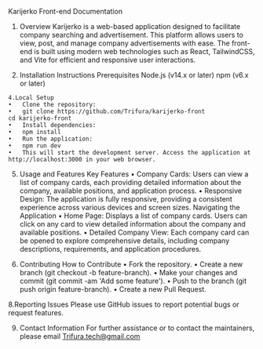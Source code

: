   Karijerko Front-end Documentation
  
  1. Overview
  Karijerko is a web-based application designed to facilitate company searching and advertisement. This platform allows users to view, post,   and manage company advertisements with ease. The front-end is built using modern web technologies such as React, TailwindCSS, and Vite for   efficient and responsive user interactions.
  
  3. Installation Instructions
  Prerequisites
  Node.js (v14.x or later)
  npm (v6.x or later)
  
    4.Local Setup
    •	Clone the repository:
    •	git clone https://github.com/Trifura/karijerko-front
    cd karijerko-front
    •	Install dependencies:
    •	npm install
    •	Run the application:
    •	npm run dev
    •	This will start the development server. Access the application at http://localhost:3000 in your web browser.
  
  5. Usage and Features
  Key Features
  •	Company Cards: Users can view a list of company cards, each providing detailed information about the company, available positions, and     application process.
  •	Responsive Design: The application is fully responsive, providing a consistent experience across various devices and screen sizes.
  Navigating the Application
  •	Home Page: Displays a list of company cards. Users can click on any card to view detailed information about the company and available      positions. 
  •	Detailed Company View: Each company card can be opened to explore comprehensive details, including company descriptions, requirements,     and application procedures.
  
  7. Contributing
  How to Contribute
  •	Fork the repository.
  •	Create a new branch (git checkout -b feature-branch).
  •	Make your changes and commit (git commit -am 'Add some feature').
  •	Push to the branch (git push origin feature-branch).
  •	Create a new Pull Request.
  
  8.Reporting Issues
  Please use GitHub issues to report potential bugs or request features.
  
  9. Contact Information
  For further assistance or to contact the maintainers, please email Trifura.tech@gmail.com
